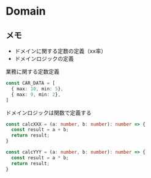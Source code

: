 # Domain

## メモ

- ドメインに関する定数の定義（xx率）
- ドメインロジックの定義


業務に関する定数定義

```typescript
const CAR_DATA = [
  { max: 10, min: 5},
  { max: 9, min: 2},
]
```

ドメインロジックは関数で定義する

```typescript
const calcXXX = (a: number, b: number): number => {
  const result = a + b;
  return result;
}

const calcYYY = (a: number, b: number): number => {
  const result = a * b;
  return result;
}
```
